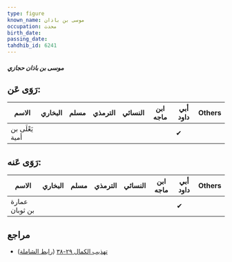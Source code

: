 ```yaml
---
type: figure
known_name: موسى بن باذان
occupation: محدث
birth_date:
passing_date:
tahdhib_id: 6241
---
```

##### موسى بن باذان حجازي

## رَوَى عَن:
| الاسم           | البخاري | مسلم | الترمذي | النسائي | ابن ماجه | أبي داود | Others |
| --------------- | ------- | ---- | ------- | ------- | -------- | -------- | ------ |
| يَعْلَى بن أمية |         |      |         |         |          | ✔        |        |
## رَوَى عَنه:
| الاسم          | البخاري | مسلم | الترمذي | النسائي | ابن ماجه | أبي داود | Others |
| -------------- | ------- | ---- | ------- | ------- | -------- | -------- | ------ |
| عمارة بن ثوبان |         |      |         |         |          | ✔        |        |
## مراجع
- [تهذيب الكمال ٢٩-٣٨](obsidian://open?vault=Tahdhib-al-Kamal&file=Figures/٦٢٤١-موسى%20بن%20باذان%20حجازي) ([رابط الشاملة](https://shamela.ws/book/3722/15609))